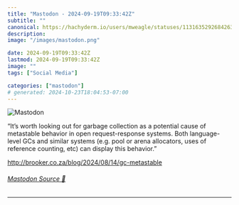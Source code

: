 ```yaml
---
title: "Mastodon - 2024-09-19T09:33:42Z"
subtitle: ""
canonical: https://hachyderm.io/users/mweagle/statuses/113163529268426345
description:
image: "/images/mastodon.png"

date: 2024-09-19T09:33:42Z
lastmod: 2024-09-19T09:33:42Z
image: ""
tags: ["Social Media"]

categories: ["mastodon"]
# generated: 2024-10-23T18:04:53-07:00
---
```

![Mastodon](/images/mastodon.png)

<p>“It’s worth looking out for garbage collection as a potential cause of metastable behavior in open request-response systems. Both language-level GCs and similar systems (e.g. pool or arena allocators, uses of reference counting, etc) can display this behavior.”</p><p><a href="http://brooker.co.za/blog/2024/08/14/gc-metastable" target="_blank" rel="nofollow noopener noreferrer" translate="no"><span class="invisible">http://</span><span class="ellipsis">brooker.co.za/blog/2024/08/14/</span><span class="invisible">gc-metastable</span></a></p>


###### [Mastodon Source 🐘](https://hachyderm.io/@mweagle/113163529268426345)

___
